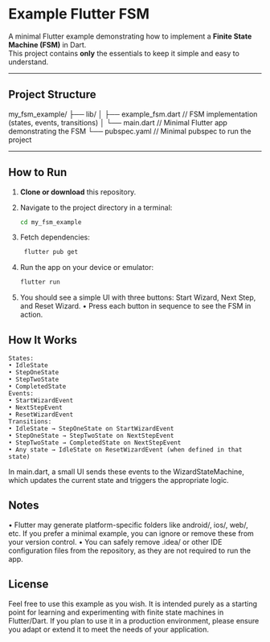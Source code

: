 # Example Flutter FSM

A minimal Flutter example demonstrating how to implement a **Finite State Machine (FSM)** in Dart.  
This project contains **only** the essentials to keep it simple and easy to understand.

---

## Project Structure

my_fsm_example/
├── lib/
│ ├── example_fsm.dart // FSM implementation (states, events, transitions)
│ └── main.dart // Minimal Flutter app demonstrating the FSM
└── pubspec.yaml // Minimal pubspec to run the project

---

## How to Run

1. **Clone or download** this repository.
2. Navigate to the project directory in a terminal:

   ```bash
   cd my_fsm_example
   ```

3. Fetch dependencies:

   ```bash
    flutter pub get
   ```

4. Run the app on your device or emulator:

   ```bash
   flutter run
   ```

5. You should see a simple UI with three buttons: Start Wizard, Next Step, and Reset Wizard.
   • Press each button in sequence to see the FSM in action.

## How It Works

    States:
    • IdleState
    • StepOneState
    • StepTwoState
    • CompletedState
    Events:
    • StartWizardEvent
    • NextStepEvent
    • ResetWizardEvent
    Transitions:
    • IdleState → StepOneState on StartWizardEvent
    • StepOneState → StepTwoState on NextStepEvent
    • StepTwoState → CompletedState on NextStepEvent
    • Any state → IdleState on ResetWizardEvent (when defined in that state)

In main.dart, a small UI sends these events to the WizardStateMachine, which updates the current state and triggers the appropriate logic.

## Notes

• Flutter may generate platform-specific folders like android/, ios/, web/, etc. If you prefer a minimal example, you can ignore or remove these from your version control.
• You can safely remove .idea/ or other IDE configuration files from the repository, as they are not required to run the app.

## License

Feel free to use this example as you wish. It is intended purely as a starting point for learning and experimenting with finite state machines in Flutter/Dart. If you plan to use it in a production environment, please ensure you adapt or extend it to meet the needs of your application.
